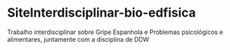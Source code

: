 # SiteInterdisciplinar-bio-edfisica
Trabalho interdisciplinar sobre Gripe Espanhola e Problemas psicológicos e alimentares, juntamente com a disciplina de DDW
